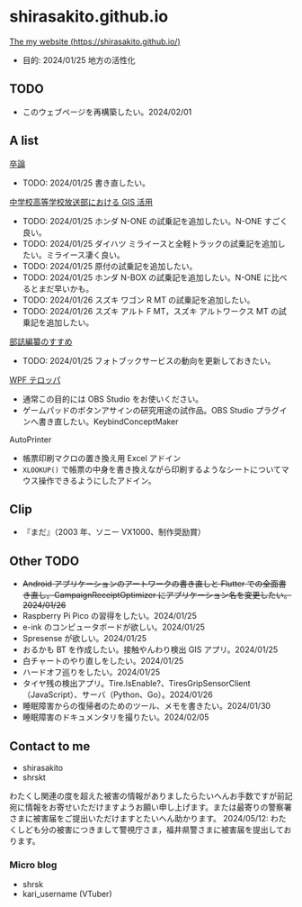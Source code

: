 # shirasakito.github.io
[The my website (https://shirasakito.github.io/)](https://shirasakito.github.io/)
- 目的: 2024/01/25 地方の活性化

## TODO
- このウェブページを再構築したい。2024/02/01

## A list

[卒論](https://shirasakito.github.io/thesis.tex)
- TODO: 2024/01/25 書き直したい。

[中学校高等学校放送部における GIS 活用](https://shirasakito.github.io/bbcmap.htm)
- TODO: 2024/01/25 ホンダ N-ONE の試乗記を追加したい。N-ONE すごく良い。
- TODO: 2024/01/25 ダイハツ ミライースと全軽トラックの試乗記を追加したい。ミライース凄く良い。
- TODO: 2024/01/25 原付の試乗記を追加したい。
- TODO: 2024/01/25 ホンダ N-BOX の試乗記を追加したい。N-ONE に比べるとまだ早いかも。
- TODO: 2024/01/26 スズキ ワゴン R MT の試乗記を追加したい。
- TODO: 2024/01/26 スズキ アルト F MT，スズキ アルトワークス MT の試乗記を追加したい。

[部誌編纂のすすめ](https://shirasakito.github.io/bushi.htm)
- TODO: 2024/01/25 フォトブックサービスの動向を更新しておきたい。

[WPF テロッパ](https://shirasakito.github.io/wpf_telopper.htm)
- 通常この目的には OBS Studio をお使いください。
- ゲームパッドのボタンアサインの研究用途の試作品。OBS Studio プラグインへ書き直したい。KeybindConceptMaker

AutoPrinter
- 帳票印刷マクロの置き換え用 Excel アドイン
- ```XLOOKUP()``` で帳票の中身を書き換えながら印刷するようなシートについてマウス操作できるようにしたアドイン。

## Clip
- 『まだ』（2003 年、ソニー VX1000、制作奨励賞）

## Other TODO
- <s>Android アプリケーションのアートワークの書き直しと Flutter での全面書き直し。CampaignReceiptOptimizer にアプリケーション名を変更したい。2024/01/26</s>
- Raspberry Pi Pico の習得をしたい。2024/01/25
- e-ink のコンピュータボードが欲しい。2024/01/25
- Spresense が欲しい。2024/01/25
- おるかも BT を作成したい。接触やんわり検出 GIS アプリ。2024/01/25
- 白チャートのやり直しをしたい。2024/01/25
- ハードオフ巡りをしたい。2024/01/25
- タイヤ残の検出アプリ。Tire.IsEnable?、TiresGripSensorClient（JavaScript）、サーバ（Python、Go）。2024/01/26
- 睡眠障害からの復帰者のためのツール、メモを書きたい。2024/01/30
- 睡眠障害のドキュメンタリを撮りたい。2024/02/05

## Contact to me
- shirasakito
- shrskt

わたくし関連の度を超えた被害の情報がありましたらたいへんお手数ですが前記宛に情報をお寄せいただけますようお願い申し上げます。または最寄りの警察署さまに被害届をご提出いただけますとたいへん助かります。
2024/05/12: わたくしども分の被害につきまして警視庁さま，福井県警さまに被害届を提出しております。

### Micro blog
- shrsk
- kari_username (VTuber)

